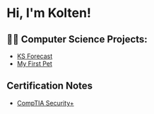<h1>Hi, I'm Kolten! </h1>

<h2>👨‍💻 Computer Science Projects:</h2>

  - [KS Forecast](https://github.com/kspencer19/KS_Forecast)
  - [My First Pet](https://github.com/joshmadakor1/Algorithms-Practice)


<h2>Certification Notes</h2>

- [CompTIA Security+](https://github.com/kspencer19/CompTIA-Security-)


<!--
**joshmadakor1/joshmadakor1** is a ✨ _special_ ✨ repository because its `README.md` (this file) appears on your GitHub profile.

Here are some ideas to get you started:

- 🔭 I’m currently working on ...
- 🌱 I’m currently learning ...
- 👯 I’m looking to collaborate on ...
- 🤔 I’m looking for help with ...
- 💬 Ask me about ...
- 📫 How to reach me: ...
- 😄 Pronouns: ...
- ⚡ Fun fact: ...
-->

